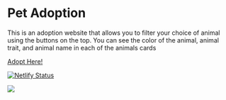 # Pet Adoption
<p>This is an adoption website that allows you to filter your choice of animal using the buttons on the top. You can see the color of the animal, animal trait, and animal name in each of the animals cards</p>


<p><a href="https://github.com/JSmith989/sorting-hat"/>Adopt Here!<p>
  
  [![Netlify Status](https://api.netlify.com/api/v1/badges/ad9d8d1d-7b20-4f5c-9af8-dff355d7b019/deploy-status)](https://app.netlify.com/sites/adopt-animals/deploys)

<img src="https://user-images.githubusercontent.com/67443077/89112767-8d739300-d42d-11ea-88ff-34d7f0abc447.png">
